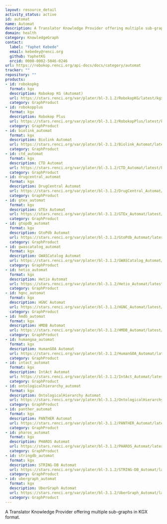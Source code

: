 ```yaml
---
layout: resource_detail
activity_status: active
id: automat
name: Automat
description: A Translator Knowledge Provider offering multiple sub-graphs in KGX format.
domain: health
category: KnowledgeGraph
contact:
  label: "Yaphet Kebede"
  email: kebedey@renci.org
  github: YaphetKG
  orcid: 0000-0002-5046-0246
url: https://robokop.renci.org/api-docs/docs/category/automat
tracker: ""
repository: ""
products:
- id: robokopkg
  format: kgx
  description: Robokop KG (Automat)
  url: https://stars.renci.org/var/plater/bl-3.1.2/RobokopKG/latest/kgx_files
  category: GraphProduct
- id: robokopplus
  format: kgx
  description: Robokop Plus
  url: https://stars.renci.org/var/plater/bl-3.1.2/RobokopPlus/latest/kgx_files
  category: GraphProduct
- id: biolink_automat
  format: kgx
  description: Biolink Automat
  url: https://stars.renci.org/var/plater/bl-3.1.2/Biolink_Automat/latest/kgx_files
  category: GraphProduct
- id: ctd_automat
  format: kgx
  description: CTD Automat
  url: https://stars.renci.org/var/plater/bl-3.1.2/CTD_Automat/latest/kgx_files
  category: GraphProduct
- id: drugcentral_automat
  format: kgx
  description: DrugCentral Automat
  url: https://stars.renci.org/var/plater/bl-3.1.2/DrugCentral_Automat/latest/kgx_files
  category: GraphProduct
- id: gtex_automat
  format: kgx
  description: GTEx Automat
  url: https://stars.renci.org/var/plater/bl-3.1.2/GTEx_Automat/latest/kgx_files
  category: GraphProduct
- id: gtopdb_automat
  format: kgx
  description: GtoPdb Automat
  url: https://stars.renci.org/var/plater/bl-3.1.2/GtoPdb_Automat/latest/kgx_files
  category: GraphProduct
- id: gwascatalog_automat
  format: kgx
  description: GWASCatalog Automat
  url: https://stars.renci.org/var/plater/bl-3.1.2/GWASCatalog_Automat/latest/kgx_files
  category: GraphProduct
- id: hetio_automat
  format: kgx
  description: Hetio Automat
  url: https://stars.renci.org/var/plater/bl-3.1.2/Hetio_Automat/latest/kgx_files
  category: GraphProduct
- id: hgnc_automat
  format: kgx
  description: HGNC Automat
  url: https://stars.renci.org/var/plater/bl-3.1.2/HGNC_Automat/latest/kgx_files
  category: GraphProduct
- id: hmdb_automat
  format: kgx
  description: HMDB Automat
  url: https://stars.renci.org/var/plater/bl-3.1.2/HMDB_Automat/latest/kgx_files
  category: GraphProduct
- id: humangoa_automat
  format: kgx
  description: HumanGOA Automat
  url: https://stars.renci.org/var/plater/bl-3.1.2/HumanGOA_Automat/latest/kgx_files
  category: GraphProduct
- id: intact_automat
  format: kgx
  description: IntAct Automat
  url: https://stars.renci.org/var/plater/bl-3.1.2/IntAct_Automat/latest/kgx_files
  category: GraphProduct
- id: ontologicalhierarchy_automat
  format: kgx
  description: OntologicalHierarchy Automat
  url: https://stars.renci.org/var/plater/bl-3.1.2/OntologicalHierarchy_Automat/latest/kgx_files
  category: GraphProduct
- id: panther_automat
  format: kgx
  description: PANTHER Automat
  url: https://stars.renci.org/var/plater/bl-3.1.2/PANTHER_Automat/latest/kgx_files
  category: GraphProduct
- id: pharos_automat
  format: kgx
  description: PHAROS Automat
  url: https://stars.renci.org/var/plater/bl-3.1.2/PHAROS_Automat/latest/kgx_files
  category: GraphProduct
- id: stringdb_automat
  format: kgx
  description: STRING-DB Automat
  url: https://stars.renci.org/var/plater/bl-3.1.2/STRING-DB_Automat/latest/kgx_files
  category: GraphProduct
- id: ubergraph_automat
  format: kgx
  description: UberGraph Automat
  url: https://stars.renci.org/var/plater/bl-3.1.2/UberGraph_Automat/latest/kgx_files
  category: GraphProduct
---
```


A Translator Knowledge Provider offering multiple sub-graphs in KGX format.
